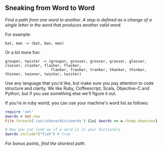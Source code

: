 ## Sneaking from Word to Word

_Find a path from one word to another. A step is defined as a change of a single letter in the word that produces another valid word._

For example:

    bat, man -> (bat, ban, man)

Or a bit more fun:

    grouper, twister -> (grouper, grouser, grosser, grasser, glasser, classer, clasher, flasher, flasker,
                         flanker, franker, tranker, thanker, thinker, thinner, twinner, twinter, twister)

Use any language that you'd like, but make sure you pay attention to code structure and clarity. We like Ruby, Coffeescript, Scala, Objective-C and Python, but if you use something else we'll figure it out.

If you're in ruby world, you can use your machine's word list as follows:

```ruby
require 'set'
$words = Set.new
File.foreach('/usr/share/dict/words') {|w| $words << w.chomp.downcase}

# Now you can look up if a word is in your dictionary
$words.include?("fish") # true
```

_For bonus points, find the shortest path._

